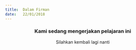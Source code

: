 ```yaml
---
title:  Dalam Firman
date:   22/01/2018
---
```


### <center>Kami sedang mengerjakan pelajaran ini</center>
<center>Silahkan kembali lagi nanti</center>